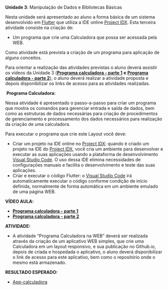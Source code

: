 **Unidade 3**: Manipulação de Dados e Bibliotecas Básicas

Nesta unidade  será apresentado ao aluno a forma básica de um sistema desenvolvido em [Flutter](https://flutter.dev/)  que utiliza a IDE online [Project IDX](https://idx.dev/). Esta terceira atividade consiste na criação de:

- Um programa que crie uma Calculadora que possa ser acessada pela WEB.

Como atividade está prevista a criação de um programa para aplicação de alguns conceitos.

Para orientar a realização das atividades previstas o aluno deverá assistir os vídeos da Unidade 3 ([**Programa calculadora - parte 1**](https://youtu.be/PpqrsmgEo5g) **e** [**Programa calculadora - parte 2**](https://youtu.be/aaixyLsN_NU)), o aluno deverá realizar a atividade proposta e depois disponibilizar os links de acesso para as atividades realizadas.

&nbsp;**Programa Calculadora:**

Nessa atividade é apresentado o passo-a-passo para criar um programa que mostra os comandos para gerenciar entrada e saída de dados, bem como as estruturas de dados necessárias para criação de procedimentos de gerenciamento e processamento dos dados necessários para realização da criação de uma calculadora.

Para executar o programa que crie este Layout você deve:

- Criar um projeto na IDE online no [Project IDX](https://idx.dev/): quando é criado um projeto na IDE do [Project IDX](https://idx.dev/), você cria um ambiente para desenvolver e executar as suas aplicações usando a plataforma de desenvolvimento [Visual Studio Code](https://code.visualstudio.com/). O uso dessa IDE elimina necessidades de configurações manuais e facilita o desenvolvimento e teste das suas aplicações.
- Criar e executar o código Flutter: o [Visual Studio Code](https://code.visualstudio.com/) irá automaticamente executar o código conforme condição de início definida, normalmente de forma automática em um ambiente emulado de uma página WEB.

**VÍDEO AULA:**

- [**Programa calculadora - parte 1**](https://youtu.be/PpqrsmgEo5g)
- [**Programa calculadora - parte 2**](https://youtu.be/aaixyLsN_NU)

**ATIVIDADE:**

- A atividade “Programa Calculadora na WEB” deverá ser realizada através da criação de um aplicativo WEB simples, que crie uma Calculadora em um layout responsivo, e sua publicação no Github.io, depois de criada e hospedada o aplicativo, o aluno deverá disponibilizar o link de acesso para este aplicativo, bem como o repositório onde o mesmo está armazenado.

**RESULTADO ESPERADO:** 
- [App-calculadora](https://aula-talento-teck.github.io/app-calculadora/)